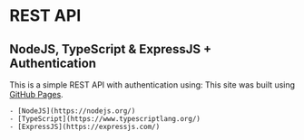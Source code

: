 # REST API
## NodeJS, TypeScript & ExpressJS + Authentication

This is a simple REST API with authentication using:
This site was built using [GitHub Pages](https://pages.github.com/).
```
- [NodeJS](https://nodejs.org/)
- [TypeScript](https://www.typescriptlang.org/)
- [ExpressJS](https://expressjs.com/)
```
